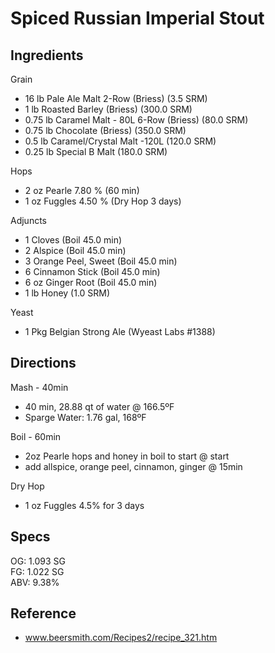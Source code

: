 # Spiced Russian Imperial Stout

## Ingredients

Grain

* 16 lb Pale Ale Malt 2-Row (Briess) (3.5 SRM)
* 1 lb Roasted Barley (Briess) (300.0 SRM)
* 0.75 lb Caramel Malt - 80L 6-Row (Briess) (80.0 SRM)
* 0.75 lb Chocolate (Briess) (350.0 SRM)
* 0.5 lb Caramel/Crystal Malt -120L (120.0 SRM)
* 0.25 lb Special B Malt (180.0 SRM)

Hops

* 2 oz Pearle 7.80 % (60 min)
* 1 oz Fuggles 4.50 % (Dry Hop 3 days)

Adjuncts

* 1 Cloves (Boil 45.0 min)
* 2 Alspice (Boil 45.0 min)
* 3 Orange Peel, Sweet (Boil 45.0 min)
* 6 Cinnamon Stick (Boil 45.0 min)
* 6 oz Ginger Root (Boil 45.0 min)
* 1 lb Honey (1.0 SRM)

Yeast

* 1 Pkg Belgian Strong Ale (Wyeast Labs #1388)

## Directions

Mash - 40min

* 40 min, 28.88 qt of water @ 166.5ºF
* Sparge Water: 1.76 gal, 168ºF

Boil - 60min

* 2oz Pearle hops and honey in boil to start @ start
* add allspice, orange peel, cinnamon, ginger @ 15min

Dry Hop

* 1 oz Fuggles 4.5% for 3 days

## Specs

OG: 1.093 SG  
FG: 1.022 SG  
ABV: 9.38%

## Reference

* www.beersmith.com/Recipes2/recipe_321.htm
